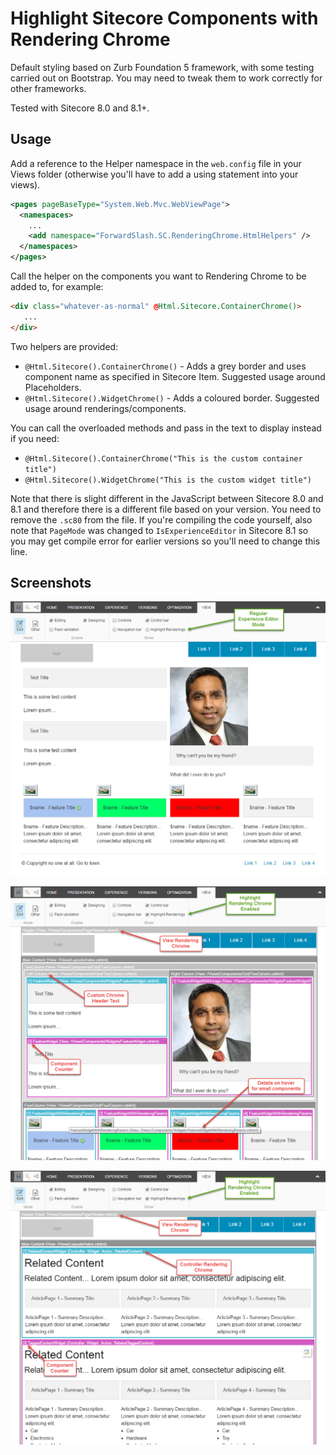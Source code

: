 # Highlight Sitecore Components with Rendering Chrome

Default styling based on Zurb Foundation 5 framework, with some testing carried out on Bootstrap. You may need to tweak them to work correctly for other frameworks.

Tested with Sitecore 8.0 and 8.1+. 

## Usage

Add a reference to the Helper namespace in the `web.config` file in your Views folder (otherwise you'll have to add a using statement into your views).

```xml
<pages pageBaseType="System.Web.Mvc.WebViewPage">
  <namespaces>
    ...
    <add namespace="ForwardSlash.SC.RenderingChrome.HtmlHelpers" />
  </namespaces>
</pages>
```

Call the helper on the components you want to Rendering Chrome to be added to, for example:

```html
<div class="whatever-as-normal" @Html.Sitecore.ContainerChrome()>
   ... 
</div>
```

Two helpers are provided:

* `@Html.Sitecore().ContainerChrome()` - Adds a grey border and uses component name as specified in Sitecore Item. Suggested usage around Placeholders.
* `@Html.Sitecore().WidgetChrome()` - Adds a coloured border. Suggested usage around renderings/components.

You can call the overloaded methods and pass in the text to display instead if you need:

* `@Html.Sitecore().ContainerChrome("This is the custom container title")`
* `@Html.Sitecore().WidgetChrome("This is the custom widget title")`

Note that there is slight different in the JavaScript between Sitecore 8.0 and 8.1 and therefore there is a different file based on your version. You need to remove the `.sc80` from the file. If you're compiling the code yourself, also note that `PageMode` was changed to `IsExperienceEditor` in Sitecore 8.1 so you may get compile error for earlier versions so you'll need to change this line.

## Screenshots

![Regular Experience Editor Mode](screenshots/highlight-regular-ee-mode.png?raw=true "Regular Experience Editor Mode")

![Highlight View Renderings](screenshots/highlight-view-rendering-chrome.png?raw=true "Highlight View Renderings")

![Highlight Controller Renderings](screenshots/highlight-controller-rendering-chrome.png?raw=true "Highlight Controller Renderings")
